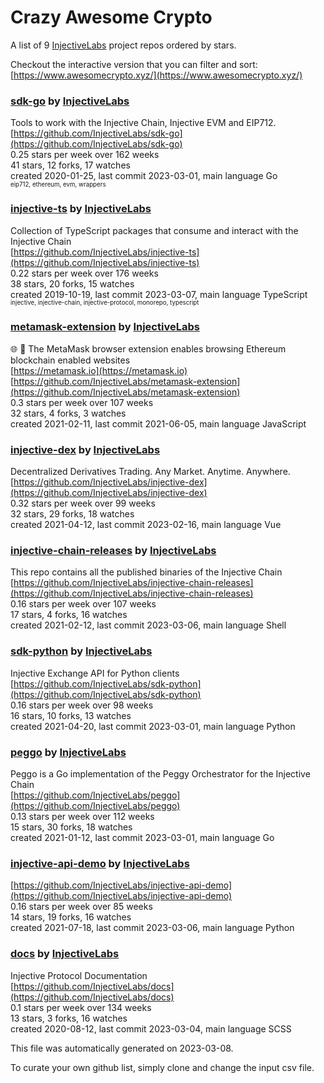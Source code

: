 # Crazy Awesome Crypto
A list of 9 [InjectiveLabs](https://github.com/InjectiveLabs) project repos ordered by stars.  

Checkout the interactive version that you can filter and sort: 
[https://www.awesomecrypto.xyz/](https://www.awesomecrypto.xyz/)  


### [sdk-go](https://github.com/InjectiveLabs/sdk-go) by [InjectiveLabs](https://github.com/InjectiveLabs)  
Tools to work with the Injective Chain, Injective EVM and EIP712.  
[https://github.com/InjectiveLabs/sdk-go](https://github.com/InjectiveLabs/sdk-go)  
0.25 stars per week over 162 weeks  
41 stars, 12 forks, 17 watches  
created 2020-01-25, last commit 2023-03-01, main language Go  
<sub><sup>eip712, ethereum, evm, wrappers</sup></sub>


### [injective-ts](https://github.com/InjectiveLabs/injective-ts) by [InjectiveLabs](https://github.com/InjectiveLabs)  
Collection of TypeScript packages that consume and interact with the Injective Chain  
[https://github.com/InjectiveLabs/injective-ts](https://github.com/InjectiveLabs/injective-ts)  
0.22 stars per week over 176 weeks  
38 stars, 20 forks, 15 watches  
created 2019-10-19, last commit 2023-03-07, main language TypeScript  
<sub><sup>injective, injective-chain, injective-protocol, monorepo, typescript</sup></sub>


### [metamask-extension](https://github.com/InjectiveLabs/metamask-extension) by [InjectiveLabs](https://github.com/InjectiveLabs)  
:globe_with_meridians: :electric_plug: The MetaMask browser extension enables browsing Ethereum blockchain enabled websites  
[https://metamask.io](https://metamask.io)  
[https://github.com/InjectiveLabs/metamask-extension](https://github.com/InjectiveLabs/metamask-extension)  
0.3 stars per week over 107 weeks  
32 stars, 4 forks, 3 watches  
created 2021-02-11, last commit 2021-06-05, main language JavaScript  


### [injective-dex](https://github.com/InjectiveLabs/injective-dex) by [InjectiveLabs](https://github.com/InjectiveLabs)  
Decentralized Derivatives Trading. Any Market. Anytime. Anywhere.  
[https://github.com/InjectiveLabs/injective-dex](https://github.com/InjectiveLabs/injective-dex)  
0.32 stars per week over 99 weeks  
32 stars, 29 forks, 18 watches  
created 2021-04-12, last commit 2023-02-16, main language Vue  


### [injective-chain-releases](https://github.com/InjectiveLabs/injective-chain-releases) by [InjectiveLabs](https://github.com/InjectiveLabs)  
This repo contains all the published binaries of the Injective Chain  
[https://github.com/InjectiveLabs/injective-chain-releases](https://github.com/InjectiveLabs/injective-chain-releases)  
0.16 stars per week over 107 weeks  
17 stars, 4 forks, 16 watches  
created 2021-02-12, last commit 2023-03-06, main language Shell  


### [sdk-python](https://github.com/InjectiveLabs/sdk-python) by [InjectiveLabs](https://github.com/InjectiveLabs)  
Injective Exchange API for Python clients  
[https://github.com/InjectiveLabs/sdk-python](https://github.com/InjectiveLabs/sdk-python)  
0.16 stars per week over 98 weeks  
16 stars, 10 forks, 13 watches  
created 2021-04-20, last commit 2023-03-01, main language Python  


### [peggo](https://github.com/InjectiveLabs/peggo) by [InjectiveLabs](https://github.com/InjectiveLabs)  
Peggo is a Go implementation of the Peggy Orchestrator for the Injective Chain  
[https://github.com/InjectiveLabs/peggo](https://github.com/InjectiveLabs/peggo)  
0.13 stars per week over 112 weeks  
15 stars, 30 forks, 18 watches  
created 2021-01-12, last commit 2023-03-01, main language Go  


### [injective-api-demo](https://github.com/InjectiveLabs/injective-api-demo) by [InjectiveLabs](https://github.com/InjectiveLabs)  
  
[https://github.com/InjectiveLabs/injective-api-demo](https://github.com/InjectiveLabs/injective-api-demo)  
0.16 stars per week over 85 weeks  
14 stars, 19 forks, 16 watches  
created 2021-07-18, last commit 2023-03-06, main language Python  


### [docs](https://github.com/InjectiveLabs/docs) by [InjectiveLabs](https://github.com/InjectiveLabs)  
Injective Protocol Documentation  
[https://github.com/InjectiveLabs/docs](https://github.com/InjectiveLabs/docs)  
0.1 stars per week over 134 weeks  
13 stars, 3 forks, 16 watches  
created 2020-08-12, last commit 2023-03-04, main language SCSS  


This file was automatically generated on 2023-03-08.  

To curate your own github list, simply clone and change the input csv file.  